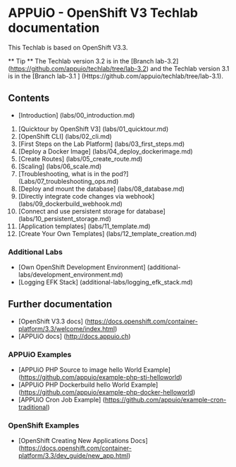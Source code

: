 # APPUiO - OpenShift V3 Techlab documentation

This Techlab is based on OpenShift V3.3.

** Tip ** The Techlab version 3.2 is in the [Branch lab-3.2] (https://github.com/appuio/techlab/tree/lab-3.2) and the Techlab version 3.1 is in the [Branch lab-3.1 ] (Https://github.com/appuio/techlab/tree/lab-3.1).


## Contents

- [Introduction] (labs/00_introduction.md)

1. [Quicktour by OpenShift V3] (labs/01_quicktour.md)
2. [OpenShift CLI] (labs/02_cli.md)
3. [First Steps on the Lab Platform] (labs/03_first_steps.md)
4. [Deploy a Docker Image] (labs/04_deploy_dockerimage.md)
5. [Create Routes] (labs/05_create_route.md)
6. [Scaling] (labs/06_scale.md)
7. [Troubleshooting, what is in the pod?] (Labs/07_troubleshooting_ops.md)
8. [Deploy and mount the database] (labs/08_database.md)
9. [Directly integrate code changes via webhook] (labs/09_dockerbuild_webhook.md)
10. [Connect and use persistent storage for database] (labs/10_persistent_storage.md)
11. [Application templates] (labs/11_template.md)
12. [Create Your Own Templates] (labs/12_template_creation.md)

### Additional Labs

- [Own OpenShift Development Environment] (additional-labs/development_environment.md)
- [Logging EFK Stack] (additional-labs/logging_efk_stack.md)

## Further documentation

- [OpenShift V3.3 docs] (https://docs.openshift.com/container-platform/3.3/welcome/index.html)
- [APPUiO docs] (http://docs.appuio.ch)

### APPUiO Examples

- [APPUiO PHP Source to image hello World Example] (https://github.com/appuio/example-php-sti-helloworld)
- [APPUiO PHP Dockerbuild hello World Example] (https://github.com/appuio/example-php-docker-helloworld)
- [APPUiO Cron Job Example] (https://github.com/appuio/example-cron-traditional)

### OpenShift Examples
- [OpenShift Creating New Applications Docs] (https://docs.openshift.com/container-platform/3.3/dev_guide/new_app.html)
